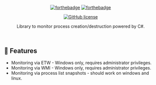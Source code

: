 ﻿<div align="center">

[![forthebadge](https://forthebadge.com/images/badges/fuck-it-ship-it.svg)](https://forthebadge.com)
[![forthebadge](https://forthebadge.com/images/badges/made-with-csharp.svg)](https://forthebadge.com)

[![GitHub license](https://img.shields.io/github/license/LegendaryB/ProcessMonitoring.svg?longCache=true&style=flat-square)](https://github.com/LegendaryB/ProcessMonitoring/blob/main/LICENSE)

Library to monitor process creation/destruction powered by C#.
</div><br>

## 🎯 Features
* Monitoring via ETW - Windows only, requires administrator privileges.
* Monitoring via WMI - Windows only, requires administrator privileges.
* Monitoring via process list snapshots - should work on windows and linux.